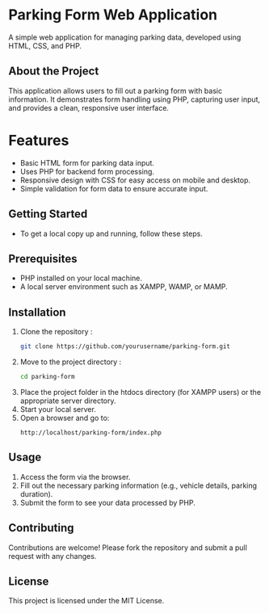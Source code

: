 # Parking Form Web Application
A simple web application for managing parking data, developed using HTML, CSS, and PHP.

## About the Project
This application allows users to fill out a parking form with basic information. It demonstrates form handling using PHP, capturing user input, and provides a clean, responsive user interface.

# Features
- Basic HTML form for parking data input.
- Uses PHP for backend form processing.
- Responsive design with CSS for easy access on mobile and desktop.
- Simple validation for form data to ensure accurate input.

## Getting Started
- To get a local copy up and running, follow these steps.

## Prerequisites
- PHP installed on your local machine.
- A local server environment such as XAMPP, WAMP, or MAMP.

## Installation
1. Clone the repository :
   ```bash
   git clone https://github.com/yourusername/parking-form.git
2. Move to the project directory :
   ```bash
   cd parking-form
3. Place the project folder in the htdocs directory (for XAMPP users) or the appropriate server directory.
4. Start your local server.
5. Open a browser and go to:
   ```
   http://localhost/parking-form/index.php

## Usage
1. Access the form via the browser.
2. Fill out the necessary parking information (e.g., vehicle details, parking duration).
3. Submit the form to see your data processed by PHP.
   
## Contributing
Contributions are welcome! Please fork the repository and submit a pull request with any changes.

## License
This project is licensed under the MIT License.
